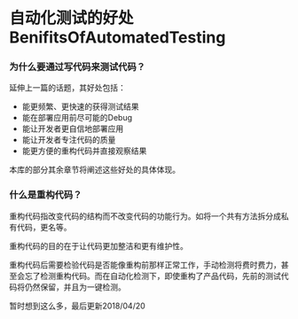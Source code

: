 # 自动化测试的好处BenifitsOfAutomatedTesting

### 为什么要通过写代码来测试代码？
延伸上一篇的话题，其好处包括：

* 能更频繁、更快速的获得测试结果
* 能在部署应用前尽可能的Debug
* 能让开发者更自信地部署应用
* 能让开发者专注代码的质量
* 能更方便的重构代码并直接观察结果

本库的部分其余章节将阐述这些好处的具体体现。

### 什么是重构代码？
重构代码指改变代码的结构而不改变代码的功能行为。如将一个共有方法拆分成私有代码，更名等。

重构代码的目的在于让代码更加整洁和更有维护性。

重构代码后需要检验代码是否能像重构前那样正常工作，手动检测将费时费力，甚至会忘了检测重构代码。而在自动化检测下，即使重构了产品代码，先前的测试代码将仍然保留，并且为一键检测。

暂时想到这么多，最后更新2018/04/20
